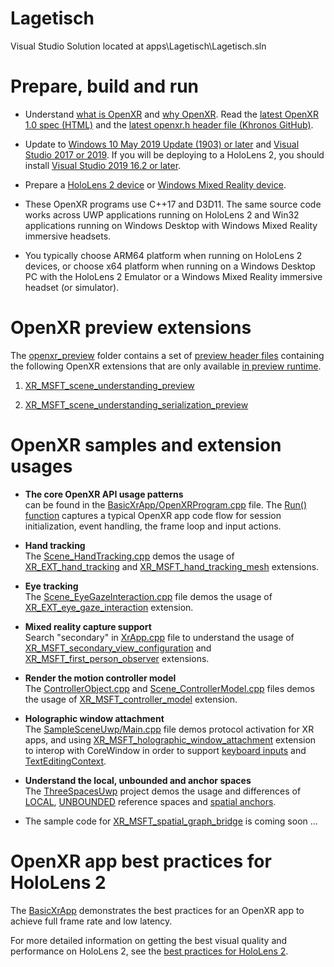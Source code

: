 # Lagetisch

Visual Studio Solution located at apps\Lagetisch\Lagetisch.sln

# Prepare, build and run

- Understand [what is OpenXR](https://docs.microsoft.com/windows/mixed-reality/openxr#what-is-openxr)
and [why OpenXR](https://docs.microsoft.com/windows/mixed-reality/openxr#why-openxr).
Read the [latest OpenXR 1.0 spec (HTML)](https://www.khronos.org/registry/OpenXR/specs/1.0/html/xrspec.html)
and the [latest openxr.h header file (Khronos GitHub)](https://github.com/KhronosGroup/OpenXR-SDK/blob/master/include/openxr/openxr.h).

- Update to [Windows 10 May 2019 Update (1903) or later](https://www.microsoft.com/software-download/windows10)
and [Visual Studio 2017 or 2019](https://visualstudio.microsoft.com/downloads/).
If you will be deploying to a HoloLens 2, you should install [Visual Studio 2019 16.2 or later](https://visualstudio.microsoft.com/downloads/).

- Prepare a [HoloLens 2 device](https://docs.microsoft.com/windows/mixed-reality/openxr#getting-started-with-openxr-for-hololens-2)
or [Windows Mixed Reality device](https://docs.microsoft.com/windows/mixed-reality/openxr#getting-started-with-openxr-for-windows-mixed-reality-headsets).

- These OpenXR programs use C++17 and D3D11. The same source code works across UWP applications running on HoloLens 2 and Win32 applications running on Windows Desktop with Windows Mixed Reality immersive headsets.

- You typically choose ARM64 platform when running on HoloLens 2 devices,
or choose x64 platform when running on a Windows Desktop PC with the HoloLens 2 Emulator or a Windows Mixed Reality immersive headset (or simulator).

# OpenXR preview extensions

The [openxr_preview](https://github.com/microsoft/OpenXR-MixedReality/tree/master/openxr_preview) folder contains a set of [preview header files](https://github.com/microsoft/OpenXR-MixedReality/tree/master/openxr_preview/include/openxr) containing the following OpenXR extensions that are only available [in preview runtime](http://aka.ms/openxr-preview).

1. [XR_MSFT_scene_understanding_preview](https://microsoft.github.io/OpenXR-MixedReality/openxr_preview/specs/openxr.html#XR_MSFT_scene_understanding_preview)

1. [XR_MSFT_scene_understanding_serialization_preview](https://microsoft.github.io/OpenXR-MixedReality/openxr_preview/specs/openxr.html#XR_MSFT_scene_understanding_serialization_preview)


# OpenXR samples and extension usages

- **The core OpenXR API usage patterns** <br/>
can be found in the [BasicXrApp/OpenXRProgram.cpp](https://github.com/microsoft/OpenXR-MixedReality/blob/master/samples/BasicXrApp/OpenXrProgram.cpp) file.
The [Run() function](https://github.com/microsoft/OpenXR-MixedReality/blob/master/samples/BasicXrApp/OpenXrProgram.cpp#L28)
captures a typical OpenXR app code flow for session initialization, event handling, the frame loop and input actions.

- **Hand tracking** <br/> 
The [Scene_HandTracking.cpp](https://github.com/microsoft/OpenXR-MixedReality/blob/master/samples/SampleSceneUwp/Scene_HandTracking.cpp)
demos the usage of [XR_EXT_hand_tracking](https://www.khronos.org/registry/OpenXR/specs/1.0/html/xrspec.html#XR_EXT_hand_tracking)
and [XR_MSFT_hand_tracking_mesh](https://www.khronos.org/registry/OpenXR/specs/1.0/html/xrspec.html#XR_MSFT_hand_tracking_mesh) extensions.

- **Eye tracking** <br/>
The [Scene_EyeGazeInteraction.cpp](https://github.com/microsoft/OpenXR-MixedReality/blob/master/samples/EyeGazeInteractionUwp/Scene_EyeGazeInteraction.cpp) file
demos the usage of [XR_EXT_eye_gaze_interaction](https://www.khronos.org/registry/OpenXR/specs/1.0/html/xrspec.html#XR_EXT_eye_gaze_interaction) extension.

- **Mixed reality capture support** <br/>
Search "secondary" in [XrApp.cpp](https://github.com/microsoft/OpenXR-MixedReality/blob/master/shared/XrSceneLib/XrApp.cpp) file 
to understand the usage of [XR_MSFT_secondary_view_configuration](https://www.khronos.org/registry/OpenXR/specs/1.0/html/xrspec.html#XR_MSFT_secondary_view_configuration)
and [XR_MSFT_first_person_observer](https://www.khronos.org/registry/OpenXR/specs/1.0/html/xrspec.html#XR_MSFT_first_person_observer) extensions.

- **Render the motion controller model** <br/>
The [ControllerObject.cpp](https://github.com/microsoft/OpenXR-MixedReality/blob/master/shared/XrSceneLib/ControllerObject.cpp) and
[Scene_ControllerModel.cpp](https://github.com/microsoft/OpenXR-MixedReality/blob/master/samples/SampleSceneWin32/Scene_ControllerModel.cpp) files
demos the usage of [XR_MSFT_controller_model](https://www.khronos.org/registry/OpenXR/specs/1.0/html/xrspec.html#XR_MSFT_controller_model) extension.

- **Holographic window attachment** <br/> 
The [SampleSceneUwp/Main.cpp](https://github.com/microsoft/OpenXR-MixedReality/blob/master/samples/SampleSceneUwp/Main.cpp) file demos protocol activation for XR apps, 
and using [XR_MSFT_holographic_window_attachment](https://www.khronos.org/registry/OpenXR/specs/1.0/html/xrspec.html#XR_MSFT_holographic_window_attachment) extension
to interop with CoreWindow in order to support [keyboard inputs](https://docs.microsoft.com/en-us/windows/mixed-reality/keyboard-mouse-and-controller-input-in-directx#subscribe-for-corewindow-input-events) 
and [TextEditingContext](https://docs.microsoft.com/en-us/uwp/api/Windows.UI.Text.Core.CoreTextEditContext?view=winrt-19041).

- **Understand the local, unbounded and anchor spaces**<br/> 
The [ThreeSpacesUwp](https://github.com/microsoft/OpenXR-MixedReality/blob/master/samples/ThreeSpacesUwp/Scene_ThreeSpaces.cpp) project
demos the usage and differences of [LOCAL](https://www.khronos.org/registry/OpenXR/specs/1.0/html/xrspec.html#reference-spaces), 
[UNBOUNDED](https://www.khronos.org/registry/OpenXR/specs/1.0/html/xrspec.html#XR_MSFT_unbounded_reference_space) reference spaces
and [spatial anchors](https://www.khronos.org/registry/OpenXR/specs/1.0/html/xrspec.html#XR_MSFT_spatial_anchor).

* The sample code for [XR_MSFT_spatial_graph_bridge](https://www.khronos.org/registry/OpenXR/specs/1.0/html/xrspec.html#XR_MSFT_spatial_graph_bridge) is coming soon ...


# OpenXR app best practices for HoloLens 2

The [BasicXrApp](https://github.com/microsoft/OpenXR-MixedReality/tree/master/samples/BasicXrApp) demonstrates the best practices for an OpenXR app to achieve full frame rate and low latency.

For more detailed information on getting the best visual quality and performance on HoloLens 2, see the [best practices for HoloLens 2](https://aka.ms/openxr-best).

